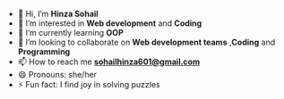 - 👋 Hi, I’m **Hinza Sohail**
- 👀 I’m interested in **Web development** and **Coding**
- 🌱 I’m currently learning **OOP**
- 💞️ I’m looking to collaborate on **Web development teams** ,**Coding** and **Programming**
- 📫 How to reach me **sohailhinza601@gmail.com**
- 😄 Pronouns: she/her
- ⚡ Fun fact: I find joy in solving puzzles 

<!---
HinzaSohail/HinzaSohail is a ✨ special ✨ repository because its `README.md` (this file) appears on your GitHub profile.
You can click the Preview link to take a look at your changes.
--->
